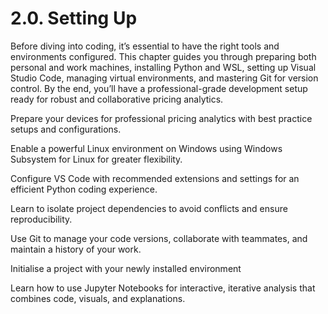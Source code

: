 # 2.0. Setting Up

Before diving into coding, it’s essential to have the right tools and environments configured. This chapter guides you through preparing both personal and work machines, installing Python and WSL, setting up Visual Studio Code, managing virtual environments, and mastering Git for version control. By the end, you’ll have a professional-grade development setup ready for robust and collaborative pricing analytics.

Prepare your devices for professional pricing analytics with best practice setups and configurations.

Enable a powerful Linux environment on Windows using Windows Subsystem for Linux for greater flexibility.

Configure VS Code with recommended extensions and settings for an efficient Python coding experience.

Learn to isolate project dependencies to avoid conflicts and ensure reproducibility.

Use Git to manage your code versions, collaborate with teammates, and maintain a history of your work.

Initialise a project with your newly installed environment

Learn how to use Jupyter Notebooks for interactive, iterative analysis that combines code, visuals, and explanations.